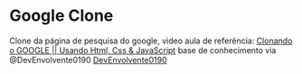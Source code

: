  # Google Clone
 Clone da página de pesquisa do google, video aula de referência:
[Clonando o GOOGLE || Usando Html, Css & JavaScript](https://www.youtube.com/watch?v=t_z21hRqX6s) 
base de conhecimento via @DevEnvolvente0190
[DevEnvolvente0190](https://github.com/DevEnvolvente0190)

